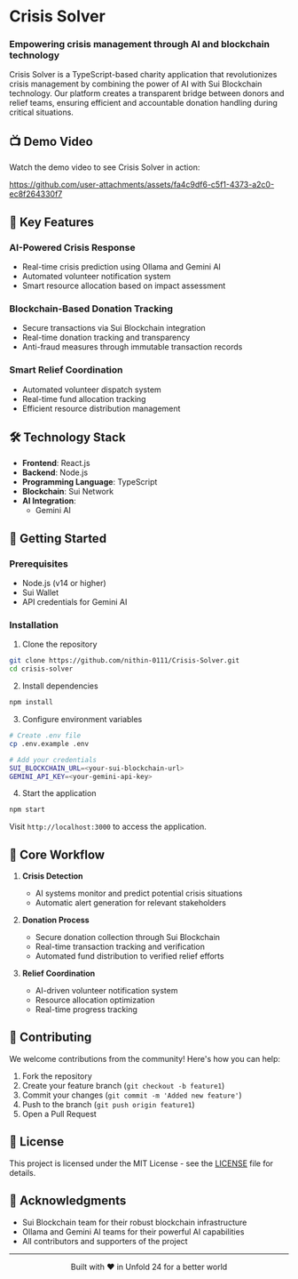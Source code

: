 # Crisis Solver

### Empowering crisis management through AI and blockchain technology

Crisis Solver is a TypeScript-based charity application that revolutionizes crisis management by combining the power of AI with Sui Blockchain technology. Our platform creates a transparent bridge between donors and relief teams, ensuring efficient and accountable donation handling during critical situations.


## 📺 Demo Video
Watch the demo video to see Crisis Solver in action:

https://github.com/user-attachments/assets/fa4c9df6-c5f1-4373-a2c0-ec8f264330f7


## 🌟 Key Features

### AI-Powered Crisis Response
- Real-time crisis prediction using Ollama and Gemini AI
- Automated volunteer notification system
- Smart resource allocation based on impact assessment

### Blockchain-Based Donation Tracking
- Secure transactions via Sui Blockchain integration
- Real-time donation tracking and transparency
- Anti-fraud measures through immutable transaction records

### Smart Relief Coordination
- Automated volunteer dispatch system
- Real-time fund allocation tracking
- Efficient resource distribution management

## 🛠️ Technology Stack

- **Frontend**: React.js
- **Backend**: Node.js
- **Programming Language**: TypeScript
- **Blockchain**: Sui Network
- **AI Integration**: 
  - Gemini AI

## 🚀 Getting Started

### Prerequisites

- Node.js (v14 or higher)
- Sui Wallet
- API credentials for Gemini AI

### Installation

1. Clone the repository
```bash
git clone https://github.com/nithin-0111/Crisis-Solver.git
cd crisis-solver
```

2. Install dependencies
```bash
npm install
```

3. Configure environment variables
```bash
# Create .env file
cp .env.example .env

# Add your credentials
SUI_BLOCKCHAIN_URL=<your-sui-blockchain-url>
GEMINI_API_KEY=<your-gemini-api-key>
```

4. Start the application
```bash
npm start
```

Visit `http://localhost:3000` to access the application.

## 🔄 Core Workflow

1. **Crisis Detection**
   - AI systems monitor and predict potential crisis situations
   - Automatic alert generation for relevant stakeholders

2. **Donation Process**
   - Secure donation collection through Sui Blockchain
   - Real-time transaction tracking and verification
   - Automated fund distribution to verified relief efforts

3. **Relief Coordination**
   - AI-driven volunteer notification system
   - Resource allocation optimization
   - Real-time progress tracking

     



## 🤝 Contributing

We welcome contributions from the community! Here's how you can help:

1. Fork the repository
2. Create your feature branch (`git checkout -b feature1`)
3. Commit your changes (`git commit -m 'Added new feature'`)
4. Push to the branch (`git push origin feature1`)
5. Open a Pull Request

## 📜 License

This project is licensed under the MIT License - see the [LICENSE](LICENSE) file for details.


## 🙏 Acknowledgments

- Sui Blockchain team for their robust blockchain infrastructure
- Ollama and Gemini AI teams for their powerful AI capabilities
- All contributors and supporters of the project

---

<p align="center">Built with ❤️ in Unfold 24 for a better world</p>
